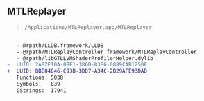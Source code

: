 ## MTLReplayer

> `/Applications/MTLReplayer.app/MTLReplayer`

```diff

   - @rpath/LLDB.framework/LLDB
   - @rpath/MTLReplayController.framework/MTLReplayController
   - @rpath/libGTLLVMShaderProfilerHelper.dylib
-  UUID: 2A82E10A-0BE1-386D-83B6-0889CAB1250F
+  UUID: BBE04046-C93B-3DD7-A34C-2B29AFE93DAD
   Functions: 5038
   Symbols:   839
   CStrings:  17941

```
